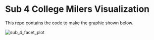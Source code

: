 # Sub 4 College Milers Visualization

This repo contains the code to make the graphic shown below.

![sub_4_facet_plot](https://github.com/user-attachments/assets/cc5ebdc5-f3e4-4665-beaf-7d237a1b15de)
